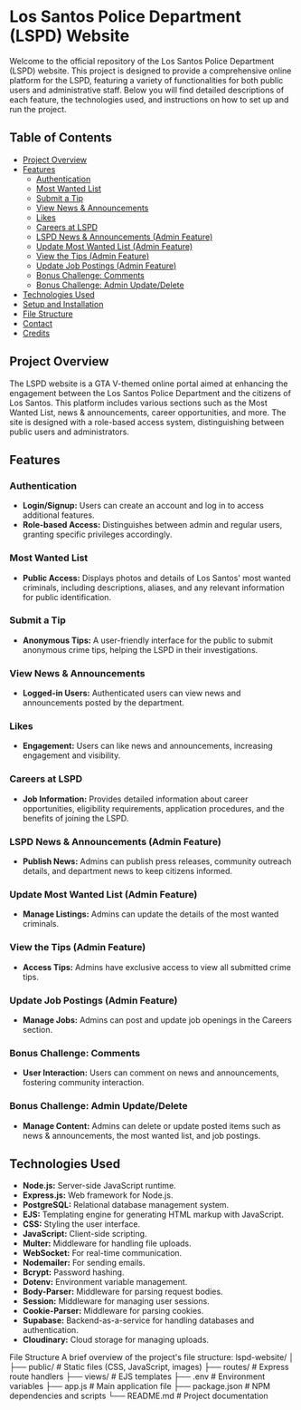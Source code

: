# Los Santos Police Department (LSPD) Website

Welcome to the official repository of the Los Santos Police Department (LSPD) website. This project is designed to provide a comprehensive online platform for the LSPD, featuring a variety of functionalities for both public users and administrative staff. Below you will find detailed descriptions of each feature, the technologies used, and instructions on how to set up and run the project.

## Table of Contents
- [Project Overview](#project-overview)
- [Features](#features)
  - [Authentication](#authentication)
  - [Most Wanted List](#most-wanted-list)
  - [Submit a Tip](#submit-a-tip)
  - [View News & Announcements](#view-news--announcements)
  - [Likes](#likes)
  - [Careers at LSPD](#careers-at-lspd)
  - [LSPD News & Announcements (Admin Feature)](#lspd-news--announcements-admin-feature)
  - [Update Most Wanted List (Admin Feature)](#update-most-wanted-list-admin-feature)
  - [View the Tips (Admin Feature)](#view-the-tips-admin-feature)
  - [Update Job Postings (Admin Feature)](#update-job-postings-admin-feature)
  - [Bonus Challenge: Comments](#bonus-challenge-comments)
  - [Bonus Challenge: Admin Update/Delete](#bonus-challenge-admin-updatedelete)
- [Technologies Used](#technologies-used)
- [Setup and Installation](#setup-and-installation)
- [File Structure](#file-structure)
- [Contact](#contact)
- [Credits](#credits)

## Project Overview

The LSPD website is a GTA V-themed online portal aimed at enhancing the engagement between the Los Santos Police Department and the citizens of Los Santos. This platform includes various sections such as the Most Wanted List, news & announcements, career opportunities, and more. The site is designed with a role-based access system, distinguishing between public users and administrators.

## Features

### Authentication
- **Login/Signup:** Users can create an account and log in to access additional features.
- **Role-based Access:** Distinguishes between admin and regular users, granting specific privileges accordingly.

### Most Wanted List
- **Public Access:** Displays photos and details of Los Santos' most wanted criminals, including descriptions, aliases, and any relevant information for public identification.

### Submit a Tip
- **Anonymous Tips:** A user-friendly interface for the public to submit anonymous crime tips, helping the LSPD in their investigations.

### View News & Announcements
- **Logged-in Users:** Authenticated users can view news and announcements posted by the department.

### Likes
- **Engagement:** Users can like news and announcements, increasing engagement and visibility.

### Careers at LSPD
- **Job Information:** Provides detailed information about career opportunities, eligibility requirements, application procedures, and the benefits of joining the LSPD.

### LSPD News & Announcements (Admin Feature)
- **Publish News:** Admins can publish press releases, community outreach details, and department news to keep citizens informed.

### Update Most Wanted List (Admin Feature)
- **Manage Listings:** Admins can update the details of the most wanted criminals.

### View the Tips (Admin Feature)
- **Access Tips:** Admins have exclusive access to view all submitted crime tips.

### Update Job Postings (Admin Feature)
- **Manage Jobs:** Admins can post and update job openings in the Careers section.

### Bonus Challenge: Comments
- **User Interaction:** Users can comment on news and announcements, fostering community interaction.

### Bonus Challenge: Admin Update/Delete
- **Manage Content:** Admins can delete or update posted items such as news & announcements, the most wanted list, and job postings.

## Technologies Used
- **Node.js:** Server-side JavaScript runtime.
- **Express.js:** Web framework for Node.js.
- **PostgreSQL:** Relational database management system.
- **EJS:** Templating engine for generating HTML markup with JavaScript.
- **CSS:** Styling the user interface.
- **JavaScript:** Client-side scripting.
- **Multer:** Middleware for handling file uploads.
- **WebSocket:** For real-time communication.
- **Nodemailer:** For sending emails.
- **Bcrypt:** Password hashing.
- **Dotenv:** Environment variable management.
- **Body-Parser:** Middleware for parsing request bodies.
- **Session:** Middleware for managing user sessions.
- **Cookie-Parser:** Middleware for parsing cookies.
- **Supabase:** Backend-as-a-service for handling databases and authentication.
- **Cloudinary:** Cloud storage for managing uploads.

File Structure
A brief overview of the project's file structure:
lspd-website/
│
├── public/            # Static files (CSS, JavaScript, images)
├── routes/            # Express route handlers
├── views/             # EJS templates
├── .env               # Environment variables
├── app.js             # Main application file
├── package.json       # NPM dependencies and scripts
└── README.md          # Project documentation


